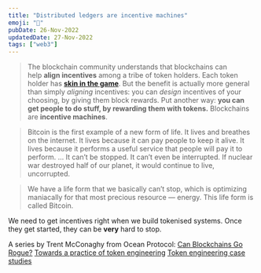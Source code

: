 ```yaml
---
title: "Distributed ledgers are incentive machines"
emoji: "🥕"
pubDate: 26-Nov-2022
updatedDate: 27-Nov-2022
tags: ["web3"]
---
```


>The blockchain community understands that blockchains can help **align incentives** among a tribe of token holders. Each token holder has [**skin in the game**](https://www.amazon.com/Skin-Game-Hidden-Asymmetries-Daily/dp/042528462X). But the benefit is actually more general than simply _aligning_ incentives: you can _design_ incentives of your choosing, by giving them block rewards. Put another way: **you can get people to do stuff, by rewarding them with tokens.** Blockchains are **incentive machines**.

>Bitcoin is the first example of a new form of life. It lives and breathes on the internet. It lives because it can pay people to keep it alive. It lives because it performs a useful service that people will pay it to perform. … It can’t be stopped. It can’t even be interrupted. If nuclear war destroyed half of our planet, it would continue to live, uncorrupted.

>We have a life form that we basically can’t stop, which is optimizing maniacally for that most precious resource — energy. This life form is called Bitcoin.

We need to get incentives right when we build tokenised systems. Once they get started, they can be **very** hard to stop.

A series by Trent McConaghy from Ocean Protocol:
[Can Blockchains Go Rogue?](https://blog.oceanprotocol.com/can-blockchains-go-rogue-5134300ce790)
[Towards a practice of token engineering](https://blog.oceanprotocol.com/towards-a-practice-of-token-engineering-b02feeeff7ca)
[Token engineering case studies](https://blog.oceanprotocol.com/token-engineering-case-studies-b44267e68f4)